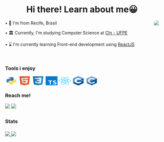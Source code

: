 <h1 align="center">Hi there! Learn about me😀</h1>
<img align="right" height = "160em" style="border-radius: 8px" src="https://media2.giphy.com/media/mTPjPA6SSXgTsnZ1Dh/giphy.gif?cid=ecf05e47bn5vtf1fv7ldg4j61c33flfkkj5lmbik83t9prjz&rid=giphy.gif&ct=g">


<p align="left">• 📍 I'm from Recife, Brasil</p>
<p align="left">• 🏛️ Currently, I'm studying Computer Science at <a href="https://portal.cin.ufpe.br">CIn - UFPE</a></p>
<p align="left">• ⌛ I'm currently learning Front-end development using <a href="https://reactjs.org">ReactJS</a></p>
<div style="display: inline_block"><br>
<h3>Tools i enjoy</h3>
  <img align="center" alt="PythonIcon" height="30" width="40" src="https://raw.githubusercontent.com/devicons/devicon/master/icons/python/python-original.svg">
  <img align="center" alt="HTMLIcon" height="30" width="40" src="https://raw.githubusercontent.com/devicons/devicon/master/icons/html5/html5-original.svg">
  <img align="center" alt="CSSIcon" height="30" width="40" src="https://raw.githubusercontent.com/devicons/devicon/master/icons/css3/css3-original.svg">
  <img align="center" alt="TsIcon" height="30" width="40" src="https://raw.githubusercontent.com/devicons/devicon/master/icons/typescript/typescript-plain.svg">
  <img align="center" alt="ReactIcon" height="30" width="40" src="https://raw.githubusercontent.com/devicons/devicon/master/icons/react/react-original.svg">
  <img align="center" alt="CppIcon" height="30" width="40" src="https://raw.githubusercontent.com/devicons/devicon/master/icons/cplusplus/cplusplus-original.svg">
  <img align="center" alt="CIcon" height="30" width="40" src="https://raw.githubusercontent.com/devicons/devicon/master/icons/c/c-original.svg">

</div>

<div>
<h3> Reach me!</h3>
  <a href = "mailto:arturcs2001@gmail.com"><img src="https://img.shields.io/badge/-Gmail-%23333?style=for-the-badge&logo=gmail&logoColor=white" target="_blank"></a>
  <a href="https://www.linkedin.com/in/artur-c-santos" target="_blank"><img src="https://img.shields.io/badge/-LinkedIn-%230077B5?style=for-the-badge&logo=linkedin&logoColor=white" target="_blank"></a> 
</div>

  ##

  <h3>Stats<h3>
  <div style="display: inline_flex">
    <a href="https://github.com/artursanntos">
    <img height = "160em" src="https://github-readme-stats.vercel.app/api?username=artursanntos&show_icons=true&theme=dark"/>
    <img height = "160em" src="https://github-readme-stats.vercel.app/api/top-langs/?username=artursanntos&show_icons=true&theme=dark&layout=compact"/>
  </div>



  
